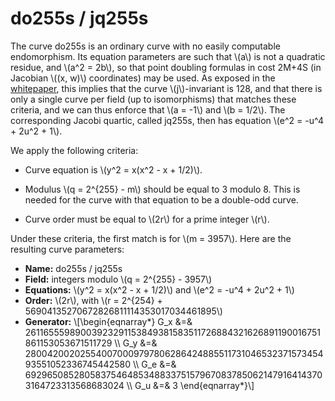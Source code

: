 # do255s / jq255s

The curve do255s is an ordinary curve with no easily computable
endomorphism. Its equation parameters are such that \\(a\\) is not a
quadratic residue, and \\(a^2 = 2b\\), so that point doubling formulas
in cost 2M+4S (in Jacobian \\((x, w)\\) coordinates) may be used. As
exposed in the [whitepaper](doubleodd.pdf), this implies that the curve
\\(j\\)-invariant is 128, and that there is only a single curve per
field (up to isomorphisms) that matches these criteria, and we can thus
enforce that \\(a = -1\\) and \\(b = 1/2\\). The corresponding Jacobi
quartic, called jq255s, then has equation \\(e^2 = -u^4 + 2u^2 + 1\\).

We apply the following criteria:

  - Curve equation is \\(y^2 = x(x^2 - x + 1/2)\\).

  - Modulus \\(q = 2^{255} - m\\) should be equal to 3 modulo 8. This
    is needed for the curve with that equation to be a double-odd curve.

  - Curve order must be equal to \\(2r\\) for a prime integer \\(r\\).

Under these criteria, the first match is for \\(m = 3957\\). Here are
the resulting curve parameters:

  - **Name:** do255s / jq255s
  - **Field:** integers modulo \\(q = 2^{255} - 3957\\)
  - **Equations:** \\(y^2 = x(x^2 - x + 1/2)\\) and \\(e^2 = -u^4 + 2u^2 + 1\\)
  - **Order:** \\(2r\\), with \\(r = 2^{254} + 56904135270672826811114353017034461895\\)
  - **Generator:**
    \\[\begin{eqnarray*}
        G_x &=& 26116555989003923291153849381583511726884321626891190016751861153053671511729 \\\\
        G_y &=& 28004200202554007000979780628642488551173104653237157345493551052336745442580 \\\\
        G_e &=& 6929650852805837546485348833751579670837850621479164143703164723313568683024 \\\\
        G_u &=& 3
    \end{eqnarray*}\\]
